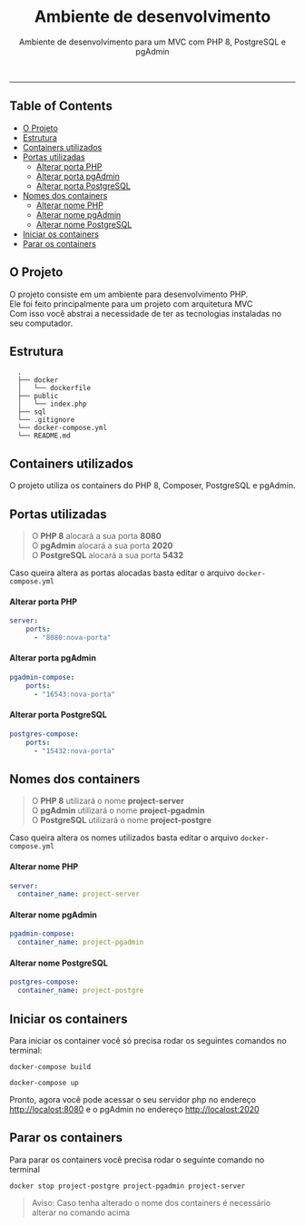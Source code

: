 <div align="center">
    <h1>Ambiente de desenvolvimento</h1>
    <p>
        Ambiente de desenvolvimento para um MVC com PHP 8, PostgreSQL e pgAdmin
    </p> 
    <br>
</div>

<hr>

## Table of Contents

- [O Projeto](#O-Projeto)
- [Estrutura](#Estrutura)
- [Containers utilizados](#Containers-utilizados)
- [Portas utilizadas](#Portas-utilizadas)
    - [Alterar porta PHP](#Alterar-porta-PHP)
    - [Alterar porta pgAdmin](#Alterar-porta-pgAdmin)
    - [Alterar porta PostgreSQL](#Alterar-porta-PostgreSQL)
- [Nomes dos containers](#Nomes-dos-containers)
    - [Alterar nome PHP](#Alterar-nome-PHP)
    - [Alterar nome pgAdmin](#Alterar-nome-pgAdmin)
    - [Alterar nome PostgreSQL](#Alterar-nome-PostgreSQL)
- [Iniciar os containers](#Iniciar-os-containers)
- [Parar os containers](#Parar-os-containers)

## O Projeto

O projeto consiste em um ambiente para desenvolvimento PHP. <br>
Ele foi feito principalmente para um projeto com arquitetura MVC <br>
Com isso você abstrai a necessidade de ter as tecnologias instaladas no seu computador.  

## Estrutura
```shell
  .
  ├── docker
  │   └── dockerfile
  ├── public
  │   └── index.php
  ├── sql
  └── .gitignore
  └── docker-compose.yml
  └── README.md
```

## Containers utilizados
O projeto utiliza os containers do PHP 8, Composer, PostgreSQL e pgAdmin.

## Portas utilizadas
> O **PHP 8** alocará a sua porta **8080** <br>
> O **pgAdmin** alocará a sua porta **2020** <br>
> O **PostgreSQL** alocará a sua porta **5432**

Caso queira altera as portas alocadas basta editar o arquivo ``docker-compose.yml``

#### Alterar porta PHP
```yaml
server:
    ports:
      - "8080:nova-porta"  
```

#### Alterar porta pgAdmin
```yaml
pgadmin-compose:
    ports:
      - "16543:nova-porta"
```

#### Alterar porta PostgreSQL
```yaml
postgres-compose:
    ports:
      - "15432:nova-porta"
```

## Nomes dos containers
> O **PHP 8** utilizará o nome **project-server** <br>
> O **pgAdmin** utilizará o nome **project-pgadmin** <br>
> O **PostgreSQL** utilizará o nome **project-postgre** <br>

Caso queira altera os nomes utilizados basta editar o arquivo ``docker-compose.yml``

#### Alterar nome PHP
```yaml
server:
  container_name: project-server  
```

#### Alterar nome pgAdmin
```yaml
pgadmin-compose:
  container_name: project-pgadmin
```

#### Alterar nome PostgreSQL
```yaml
postgres-compose:
  container_name: project-postgre
```

## Iniciar os containers

Para iniciar os container você só precisa rodar os seguintes comandos no terminal:
```sell
docker-compose build
```

```sell
docker-compose up
```

Pronto, agora você pode acessar o seu servidor php no endereço [http://localost:8080](http://localost:8080) e o pgAdmin no endereço [http://localost:2020](http://localost:2020)

## Parar os containers
Para parar os containers você precisa rodar o seguinte comando no terminal

```shell
docker stop project-postgre project-pgadmin project-server
```

>Aviso: Caso tenha alterado o nome dos containers é necessário alterar no comando acima 